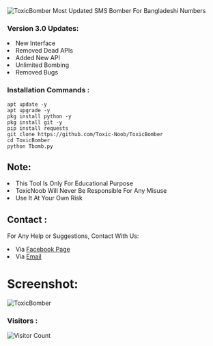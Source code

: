<img src="https://a.top4top.io/p_23181ith60.jpg" alt="ToxicBomber">
Most Updated SMS Bomber For Bangladeshi Numbers

### Version 3.0 Updates:
<li>New Interface</li>
<li>Removed Dead APIs</li>
<li>Added New API</li>
<li>Unlimited Bombing</li>
<li>Removed Bugs</li>

### Installation Commands :
``` shell script
apt update -y
apt upgrade -y
pkg install python -y
pkg install git -y
pip install requests
git clone https://github.com/Toxic-Noob/ToxicBomber
cd ToxicBomber
python Tbomb.py
```

## Note:
<li>This Tool Is Only For Educational Purpose</li>
<li>ToxicNoob Will Never Be Responsible For Any Misuse</li>
<li>Use It At Your Own Risk</li>

## Contact :
For Any Help or Suggestions, Contact With Us:
<li> Via <a href="https://facebook.com/ToxicNoobOfficial">Facebook Page</a>
<li> Via <a href="ContactWithToxicNoob@gmail.com">Email</a>


# Screenshot:
<img src="https://i.top4top.io/p_22293x3cy0.jpg" alt="ToxicBomber">

### Visitors :

![Visitor Count](https://profile-counter.glitch.me/Toxic-Noob/count.svg)
